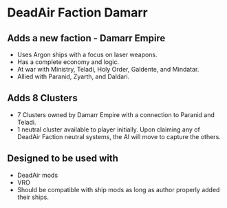 # DeadAir Faction Damarr

## Adds a new faction - Damarr Empire
- Uses Argon ships with a focus on laser weapons.
- Has a complete economy and logic.
- At war with Ministry, Teladi, Holy Order, Galdente, and Mindatar.
- Allied with Paranid, Zyarth, and Daldari.

## Adds 8 Clusters
- 7 Clusters owned by Damarr Empire with a connection to Paranid and Teladi.
- 1 neutral cluster available to player initially. Upon claiming any of DeadAir Faction neutral systems, the AI will move to capture the others.

## Designed to be used with
- DeadAir mods
- VRO
- Should be compatible with ship mods as long as author properly added their ships.
